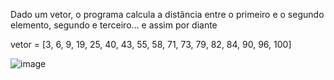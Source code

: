 Dado um vetor, o programa calcula a distância entre o primeiro e o segundo elemento, segundo e terceiro... e assim por diante

vetor = [3, 6, 9, 19, 25, 40, 43, 55, 58, 71, 73, 79, 82, 84, 90, 96, 100]

![image](https://user-images.githubusercontent.com/52220244/186134165-5ab73be6-af4e-43c4-bddb-06aff6827ba9.png)